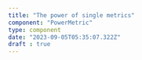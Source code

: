 ```yaml
---
title: "The power of single metrics"
component: "PowerMetric"
type: component
date: "2023-09-05T05:35:07.322Z"
draft : true
---
```


